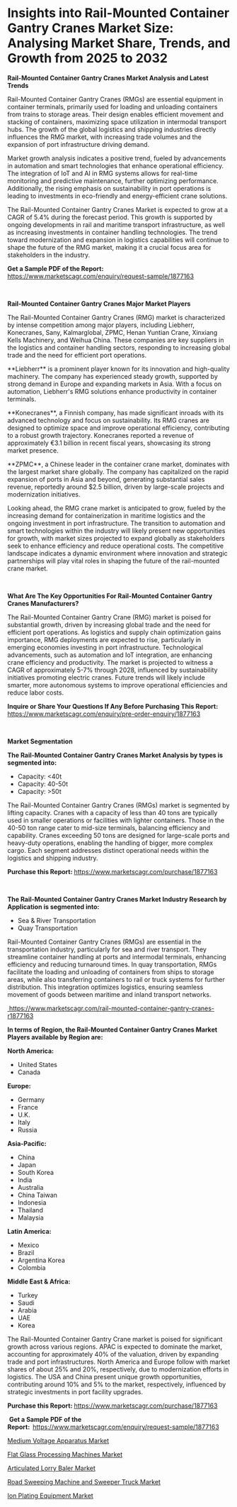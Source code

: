 <p><h1>Insights into Rail-Mounted Container Gantry Cranes Market Size: Analysing Market Share, Trends, and Growth from 2025 to 2032</h1></p><p><strong>Rail-Mounted Container Gantry Cranes Market Analysis and Latest Trends</strong></p>
<p><p>Rail-Mounted Container Gantry Cranes (RMGs) are essential equipment in container terminals, primarily used for loading and unloading containers from trains to storage areas. Their design enables efficient movement and stacking of containers, maximizing space utilization in intermodal transport hubs. The growth of the global logistics and shipping industries directly influences the RMG market, with increasing trade volumes and the expansion of port infrastructure driving demand.</p><p>Market growth analysis indicates a positive trend, fueled by advancements in automation and smart technologies that enhance operational efficiency. The integration of IoT and AI in RMG systems allows for real-time monitoring and predictive maintenance, further optimizing performance. Additionally, the rising emphasis on sustainability in port operations is leading to investments in eco-friendly and energy-efficient crane solutions.</p><p>The Rail-Mounted Container Gantry Cranes Market is expected to grow at a CAGR of 5.4% during the forecast period. This growth is supported by ongoing developments in rail and maritime transport infrastructure, as well as increasing investments in container handling technologies. The trend toward modernization and expansion in logistics capabilities will continue to shape the future of the RMG market, making it a crucial focus area for stakeholders in the industry.</p></p>
<p><strong>Get a Sample PDF of the Report:&nbsp;</strong> <a href="https://www.marketscagr.com/enquiry/request-sample/1877163?utm_campaign=1905&utm_medium=2&utm_source=Github&utm_content=ia&utm_term=28022025&utm_id=rail-mounted-container-gantry-cranes">https://www.marketscagr.com/enquiry/request-sample/1877163</a></p>
<p>&nbsp;</p>
<p><strong>Rail-Mounted Container Gantry Cranes Major Market Players</strong></p>
<p><p>The Rail-Mounted Container Gantry Cranes (RMG) market is characterized by intense competition among major players, including Liebherr, Konecranes, Sany, Kalmarglobal, ZPMC, Henan Yuntian Crane, Xinxiang Kells Machinery, and Weihua China. These companies are key suppliers in the logistics and container handling sectors, responding to increasing global trade and the need for efficient port operations.</p><p>**Liebherr** is a prominent player known for its innovation and high-quality machinery. The company has experienced steady growth, supported by strong demand in Europe and expanding markets in Asia. With a focus on automation, Liebherr's RMG solutions enhance productivity in container terminals.</p><p>**Konecranes**, a Finnish company, has made significant inroads with its advanced technology and focus on sustainability. Its RMG cranes are designed to optimize space and improve operational efficiency, contributing to a robust growth trajectory. Konecranes reported a revenue of approximately €3.1 billion in recent fiscal years, showcasing its strong market presence.</p><p>**ZPMC**, a Chinese leader in the container crane market, dominates with the largest market share globally. The company has capitalized on the rapid expansion of ports in Asia and beyond, generating substantial sales revenue, reportedly around $2.5 billion, driven by large-scale projects and modernization initiatives.</p><p>Looking ahead, the RMG crane market is anticipated to grow, fueled by the increasing demand for containerization in maritime logistics and the ongoing investment in port infrastructure. The transition to automation and smart technologies within the industry will likely present new opportunities for growth, with market sizes projected to expand globally as stakeholders seek to enhance efficiency and reduce operational costs. The competitive landscape indicates a dynamic environment where innovation and strategic partnerships will play vital roles in shaping the future of the rail-mounted crane market.</p></p>
<p>&nbsp;</p>
<p><strong>What Are The Key Opportunities For Rail-Mounted Container Gantry Cranes Manufacturers?</strong></p>
<p><p>The Rail-Mounted Container Gantry Crane (RMG) market is poised for substantial growth, driven by increasing global trade and the need for efficient port operations. As logistics and supply chain optimization gains importance, RMG deployments are expected to rise, particularly in emerging economies investing in port infrastructure. Technological advancements, such as automation and IoT integration, are enhancing crane efficiency and productivity. The market is projected to witness a CAGR of approximately 5-7% through 2028, influenced by sustainability initiatives promoting electric cranes. Future trends will likely include smarter, more autonomous systems to improve operational efficiencies and reduce labor costs.</p></p>
<p><strong>Inquire or Share Your Questions If Any Before Purchasing This Report:</strong> <a href="https://www.marketscagr.com/enquiry/pre-order-enquiry/1877163?utm_campaign=1905&utm_medium=2&utm_source=Github&utm_content=ia&utm_term=28022025&utm_id=rail-mounted-container-gantry-cranes">https://www.marketscagr.com/enquiry/pre-order-enquiry/1877163</a></p>
<p>&nbsp;</p>
<p><strong>Market Segmentation</strong></p>
<p><strong>The Rail-Mounted Container Gantry Cranes Market Analysis by types is segmented into:</strong></p>
<p><ul><li>Capacity: <40t</li><li>Capacity: 40-50t</li><li>Capacity: >50t</li></ul></p>
<p><p>The Rail-Mounted Container Gantry Cranes (RMGs) market is segmented by lifting capacity. Cranes with a capacity of less than 40 tons are typically used in smaller operations or facilities with lighter containers. Those in the 40-50 ton range cater to mid-size terminals, balancing efficiency and capability. Cranes exceeding 50 tons are designed for large-scale ports and heavy-duty operations, enabling the handling of bigger, more complex cargo. Each segment addresses distinct operational needs within the logistics and shipping industry.</p></p>
<p><strong>Purchase this Report:&nbsp;</strong><a href="https://www.marketscagr.com/purchase/1877163?utm_campaign=1905&utm_medium=2&utm_source=Github&utm_content=ia&utm_term=28022025&utm_id=rail-mounted-container-gantry-cranes">https://www.marketscagr.com/purchase/1877163</a></p>
<p>&nbsp;</p>
<p><strong>The Rail-Mounted Container Gantry Cranes Market Industry Research by Application is segmented into:</strong></p>
<p><ul><li>Sea & River Transportation</li><li>Quay Transportation</li></ul></p>
<p><p>Rail-Mounted Container Gantry Cranes (RMGs) are essential in the transportation industry, particularly for sea and river transport. They streamline container handling at ports and intermodal terminals, enhancing efficiency and reducing turnaround times. In quay transportation, RMGs facilitate the loading and unloading of containers from ships to storage areas, while also transferring containers to rail or truck systems for further distribution. This integration optimizes logistics, ensuring seamless movement of goods between maritime and inland transport networks.</p></p>
<p><a href="https://www.marketscagr.com/rail-mounted-container-gantry-cranes-r1877163?utm_campaign=1905&utm_medium=2&utm_source=Github&utm_content=ia&utm_term=28022025&utm_id=rail-mounted-container-gantry-cranes">&nbsp;https://www.marketscagr.com/rail-mounted-container-gantry-cranes-r1877163</a></p>
<p><strong>In terms of Region, the Rail-Mounted Container Gantry Cranes Market Players available by Region are:</strong></p>
<p>
    <p> <strong> North America: </strong>
        <ul>
            <li>United States</li>
            <li>Canada</li>
        </ul>
        </p> 
    <p> <strong> Europe: </strong>
        <ul>
            <li>Germany</li>
            <li>France</li>
            <li>U.K.</li>
            <li>Italy</li>
            <li>Russia</li>
        </ul>
        </p> 
    <p> <strong> Asia-Pacific: </strong>
        <ul>
            <li>China</li>
            <li>Japan</li>
            <li>South Korea</li>
            <li>India</li>
            <li>Australia</li>
            <li>China Taiwan</li>
            <li>Indonesia</li>
            <li>Thailand</li>
            <li>Malaysia</li>
        </ul>
        </p> 
    <p> <strong> Latin America: </strong>
        <ul>
            <li>Mexico</li>
            <li>Brazil</li>
            <li>Argentina Korea</li>
            <li>Colombia</li>
        </ul>
        </p> 
    <p> <strong> Middle East & Africa: </strong>
        <ul>
            <li>Turkey</li>
            <li>Saudi</li>
            <li>Arabia</li>
            <li>UAE</li>
            <li>Korea</li>
        </ul>
    </p>
    </p>
<p><p>The Rail-Mounted Container Gantry Crane market is poised for significant growth across various regions. APAC is expected to dominate the market, accounting for approximately 40% of the valuation, driven by expanding trade and port infrastructures. North America and Europe follow with market shares of about 25% and 20%, respectively, due to modernization efforts in logistics. The USA and China present unique growth opportunities, contributing around 10% and 5% to the market, respectively, influenced by strategic investments in port facility upgrades.</p></p>
<p><strong>Purchase this Report: </strong><a href="https://www.marketscagr.com/purchase/1877163?utm_campaign=1905&utm_medium=2&utm_source=Github&utm_content=ia&utm_term=28022025&utm_id=rail-mounted-container-gantry-cranes">https://www.marketscagr.com/purchase/1877163</a></p>
<p>&nbsp;<strong>Get a Sample PDF of the Report:&nbsp;&nbsp;</strong><a href="https://www.marketscagr.com/enquiry/request-sample/1877163?utm_campaign=1905&utm_medium=2&utm_source=Github&utm_content=ia&utm_term=28022025&utm_id=rail-mounted-container-gantry-cranes">https://www.marketscagr.com/enquiry/request-sample/1877163</a></p>
<p><strong></strong></p>
<p><p><a href="https://github.com/amagloeaad54/Market-Research-Report-List-1/blob/main/medium-voltage-apparatus-market.md?utm_campaign=1905&utm_medium=2&utm_source=Github&utm_content=ia&utm_term=28022025&utm_id=rail-mounted-container-gantry-cranes">Medium Voltage Apparatus Market</a></p><p><a href="https://github.com/ximensbisade/Market-Research-Report-List-1/blob/main/flat-glass-processing-machines-market.md?utm_campaign=1905&utm_medium=2&utm_source=Github&utm_content=ia&utm_term=28022025&utm_id=rail-mounted-container-gantry-cranes">Flat Glass Processing Machines Market</a></p><p><a href="https://github.com/porstgowinjq/Market-Research-Report-List-1/blob/main/articulated-lorry-baler-market.md?utm_campaign=1905&utm_medium=2&utm_source=Github&utm_content=ia&utm_term=28022025&utm_id=rail-mounted-container-gantry-cranes">Articulated Lorry Baler Market</a></p><p><a href="https://github.com/blauetrelawz/Market-Research-Report-List-1/blob/main/road-sweeping-machine-and-sweeper-truck-market.md?utm_campaign=1905&utm_medium=2&utm_source=Github&utm_content=ia&utm_term=28022025&utm_id=rail-mounted-container-gantry-cranes">Road Sweeping Machine and Sweeper Truck Market</a></p><p><a href="https://github.com/santosh758595/Market-Research-Report-List-7/blob/main/ion-plating-equipment-market.md?utm_campaign=1905&utm_medium=2&utm_source=Github&utm_content=ia&utm_term=28022025&utm_id=rail-mounted-container-gantry-cranes">Ion Plating Equipment Market</a></p></p>